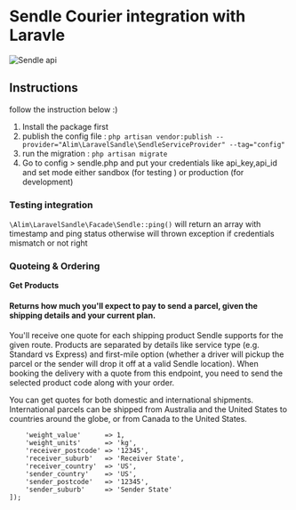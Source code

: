 # Sendle Courier integration with Laravle

![Sendle api](https://api-doc.sendle.com/images/logo.png)


## Instructions
follow the instruction below :)

1. Install the package first 
2. publish the config file : `php artisan vendor:publish --provider="Alim\LaravelSandle\SendleServiceProvider" --tag="config"`
3. run the migration : `php artisan migrate`
4. Go to config > sendle.php and put your credentials like api_key,api_id and set mode either  sandbox (for testing ) or production (for development)


### Testing integration 
`\Alim\LaravelSandle\Facade\Sendle::ping()` will return an array with timestamp and ping status otherwise will thrown exception if credentials mismatch or not right

### Quoteing & Ordering 
**Get Products**
#### Returns how much you'll expect to pay to send a parcel, given the shipping details and your current plan.
You'll receive one quote for each shipping product Sendle supports for the given route. Products are separated by details like service type (e.g. Standard vs Express) and first-mile option (whether a driver will pickup the parcel or the sender will drop it off at a valid Sendle location). When booking the delivery with a quote from this endpoint, you need to send the selected product code along with your order.

You can get quotes for both domestic and international shipments. International parcels can be shipped from Australia and the United States to countries around the globe, or from Canada to the United States.

```\Alim\LaravelSandle\Facade\Sendle::getQuote([
    'weight_value'      => 1,
    'weight_units'      => 'kg',
    'receiver_postcode' => '12345',
    'receiver_suburb'   => 'Receiver State',
    'receiver_country'  => 'US',
    'sender_country'    => 'US',
    'sender_postcode'   => '12345',
    'sender_suburb'     => 'Sender State'
]);
